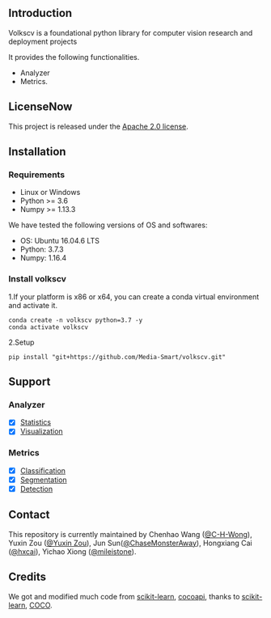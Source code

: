 ## Introduction
Volkscv is a foundational python library for computer vision research and deployment projects

It provides the following functionalities.

- Analyzer
- Metrics.

## LicenseNow

This project is released under the [Apache 2.0 license](LICENSE).

## Installation


### Requirements
- Linux or Windows
- Python >= 3.6
- Numpy >= 1.13.3

We have tested the following versions of OS and softwares:

- OS: Ubuntu 16.04.6 LTS
- Python: 3.7.3
- Numpy: 1.16.4

### Install volkscv
1.If your platform is x86 or x64, you can create a conda virtual environment and activate it.
```shell
conda create -n volkscv python=3.7 -y
conda activate volkscv
```
2.Setup
```shell
pip install "git+https://github.com/Media-Smart/volkscv.git"
```

## Support
### Analyzer
- [x] [Statistics](https://github.com/ChaseMonsterAway/volkscv/tree/master/volkscv/analyzer/statistics)
- [x] [Visualization](https://github.com/ChaseMonsterAway/volkscv/tree/master/volkscv/analyzer/visualization)

### Metrics
- [x] [Classification](https://github.com/Media-Smart/volkscv/tree/master/volkscv/metrics/classification)
- [x] [Segmentation](https://github.com/Media-Smart/volkscv/tree/master/volkscv/metrics/segmentation)
- [x] [Detection](https://github.com/Media-Smart/volkscv/tree/master/volkscv/metrics/detection)

## Contact

This repository is currently maintained by Chenhao Wang ([@C-H-Wong](http://github.com/C-H-Wong)), Yuxin Zou ([@Yuxin Zou](https://github.com/YuxinZou)), Jun Sun([@ChaseMonsterAway](https://github.com/ChaseMonsterAway)), Hongxiang Cai ([@hxcai](http://github.com/hxcai)), Yichao Xiong ([@mileistone](https://github.com/mileistone)).

## Credits
We got and modified much code from [scikit-learn](https://github.com/scikit-learn/scikit-learn), [cocoapi](https://github.com/cocodataset/cocoapi), 
thanks to [scikit-learn](https://github.com/scikit-learn/scikit-learn), [COCO](https://github.com/cocodataset).
